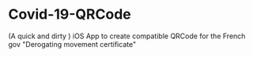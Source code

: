 # Covid-19-QRCode

(A quick and dirty ) iOS App to create compatible QRCode for the French gov "Derogating movement certificate" 
